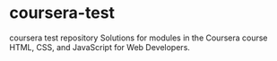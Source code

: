 # coursera-test
coursera test repository
Solutions for modules in the Coursera course HTML, CSS, and JavaScript for Web Developers.
